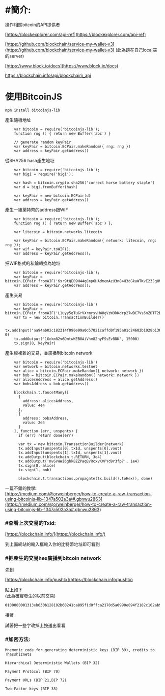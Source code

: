 # \#簡介:

操作相關bitcoin的API提供者

[https://blockexplorer.com/api-ref](https://blockexplorer.com/api-ref)

[https://github.com/blockchain/service-my-wallet-v3](https://github.com/blockchain/service-my-wallet-v3)  \(此為跑在自己local端的server\)

[https://www.block.io/docs](https://www.block.io/docs)

https://blockchain.info/api/blockchain\_api



# 使用BitcoinJS

```
npm install bitcoinjs-lib
```

產生隨機地址

```
    var bitcoin = require('bitcoinjs-lib');
    function rng () { return new Buffer('abc') }

    // generate random keyPair
    var keyPair = bitcoin.ECPair.makeRandom({ rng: rng })
    var address = keyPair.getAddress()
```

從SHA256 hash產生地址

```
    var bitcoin = require('bitcoinjs-lib');
    var bigi = require('bigi');

    var hash = bitcoin.crypto.sha256('correct horse battery staple')
    var d = bigi.fromBuffer(hash)

    var keyPair = new bitcoin.ECPair(d)
    var address = keyPair.getAddress()
```

產生一組萊特幣的address跟WIF

```
    var bitcoin = require('bitcoinjs-lib');
    function rng () { return new Buffer('abc') };

    var litecoin = bitcoin.networks.litecoin

    var keyPair = bitcoin.ECPair.makeRandom({ network: litecoin, rng: rng });
    var wif = keyPair.toWIF();
    var address = keyPair.getAddress();
```

把WIF格式的私鑰轉換為地址

```
    var bitcoin = require('bitcoinjs-lib');
    var keyPair = bitcoin.ECPair.fromWIF('Kxr9tQED9H44gCmp6HAdmemAzU3n84H3dGkuWTKvE23JgHMW8gct');
    var address = keyPair.getAddress();
```

產生交易

```
    var bitcoin = require('bitcoinjs-lib')
    var keyPair = bitcoin.ECPair.fromWIF('L1uyy5qTuGrVXrmrsvHWHgVzW9kKdrp27wBC7Vs6nZDTF2BRUVwy')
    var tx = new bitcoin.TransactionBuilder()

    tx.addInput('aa94ab02c182214f090e99a0d57021caffd0f195a81c24602b1028b130b63e31', 0)
    tx.addOutput('1Gokm82v6DmtwKEB8AiVhm82hyFSsEvBDK', 15000)
    tx.sign(0, keyPair)
```

產生較複雜的交易，並廣播到bitcoin network

```
    var bitcoin = require('bitcoinjs-lib')
    var network = bitcoin.networks.testnet
    var alice = bitcoin.ECPair.makeRandom({ network: network })
    var bob = bitcoin.ECPair.makeRandom({ network: network })
    var alicesAddress = alice.getAddress()
    var bobsAddress = bob.getAddress()

    blockchain.t.faucetMany([
      {
        address: alicesAddress,
        value: 4e4
      },
      {
        address: bobsAddress,
        value: 2e4
      }
    ], function (err, unspents) {
      if (err) return done(err)

      var tx = new bitcoin.TransactionBuilder(network)
      tx.addInput(unspents[0].txId, unspents[0].vout)
      tx.addInput(unspents[1].txId, unspents[1].vout)
      tx.addOutput(blockchain.t.RETURN, 3e4)
      tx.addOutput('mvGVHWi6gbkBZZPaqBVRcxvKVPYd9r3fp7', 1e4)
      tx.sign(0, alice)
      tx.sign(1, bob)

      blockchain.t.transactions.propagate(tx.build().toHex(), done)
```

一篇不錯的教學:  
[https://medium.com/@orweinberger/how-to-create-a-raw-transaction-using-bitcoinjs-lib-1347a502a3a\#.gbnwu2863](https://medium.com/@orweinberger/how-to-create-a-raw-transaction-using-bitcoinjs-lib-1347a502a3a#.gbnwu2863)

### \#查看上次交易的Txid:

[https://blockchain.info/](https://blockchain.info/)

到上面網站的輸入框輸入你的比特幣地址即可看到

### \#把產生的交易hex廣播到bitcoin network

先到

[https://blockchain.info/pushtx](https://blockchain.info/pushtx)

貼上如下  
\(此為確實發生的以前交易\)

```
0100000001313eb630b128102b60241ca895f1d0ffca2170d5a0990e094f2182c102ab94aa000000006b483045022100aefbcf847900b01dd3e3debe054d3b6d03d715d50aea8525f5ea3396f168a1fb022013d181d05b15b90111808b22ef4f9ebe701caf2ab48db269691fdf4e9048f4f60121029f50f51d63b345039a290c94bffd3180c99ed659ff6ea6b1242bca47eb93b59fffffffff01983a0000000000001976a914ad618cf4333b3b248f9744e8e81db2964d0ae39788ac00000000
```

接著

試著把一些字改掉上按送出看看

### \#加密方法:

```
Mnemonic code for generating deterministic keys (BIP 39), credits to Thasshiznets

Hierarchical Deterministic Wallets (BIP 32)

Payment Protocol (BIP 70)

Payment URLs (BIP 21,BIP 72)

Two-Factor keys (BIP 38)
```



